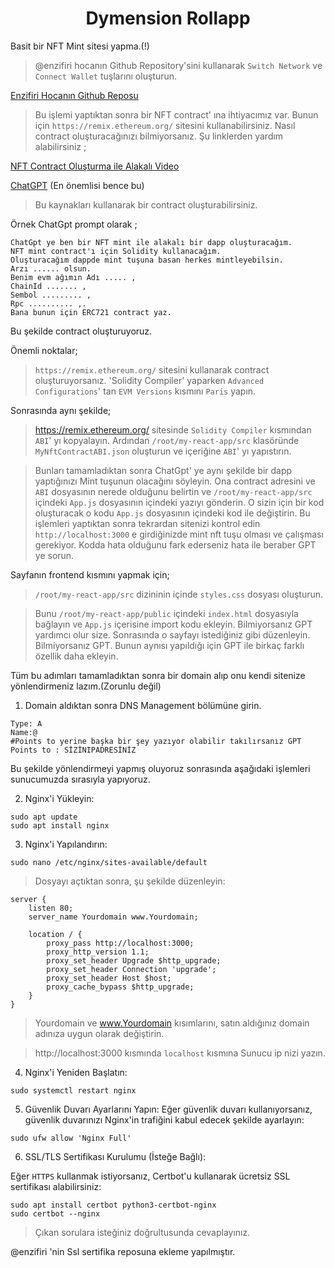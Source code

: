 <h1 align="center"> Dymension Rollapp </h1>

Basit bir NFT Mint sitesi yapma.(!)

>@enzifiri hocanın Github Repository'sini kullanarak `Switch Network` ve `Connect Wallet` tuşlarını oluşturun.

[Enzifiri Hocanın Github Reposu](https://github.com/enzifiri/dApp-Starter-RC)

>Bu işlemi yaptıktan sonra bir NFT contract' ına ihtiyacımız var. Bunun için `https://remix.ethereum.org/` sitesini kullanabilirsiniz. 
Nasıl contract oluşturacağınızı bilmiyorsanız. Şu linklerden yardım alabilirsiniz ;

[NFT Contract Oluşturma ile Alakalı Video](https://www.youtube.com/watch?v=GwFQg8ROZfo&t)

[ChatGPT](https://chat.openai.com/) (En önemlisi bence bu)

>Bu kaynakları kullanarak bir contract oluşturabilirsiniz. 

Örnek ChatGpt prompt olarak ;

```
ChatGpt ye ben bir NFT mint ile alakalı bir dapp oluşturacağım. 
NFT mint contract'ı için Solidity kullanacağım. 
Oluşturacağım dappde mint tuşuna basan herkes mintleyebilsin. 
Arzı ...... olsun. 
Benim evm ağımın Adı ..... , 
ChainId ....... , 
Sembol ......... , 
Rpc .......... ,. 
Bana bunun için ERC721 contract yaz.
```

Bu şekilde contract oluşturuyoruz.

Önemli noktalar;

>`https://remix.ethereum.org/` sitesini kullanarak contract oluşturuyorsanız. 'Solidity Compiler' yaparken `Advanced Configurations`' tan `EVM Versions` kısmını `Paris` yapın.

Sonrasında aynı şekilde;
>https://remix.ethereum.org/ sitesinde `Solidity Compiler` kısmından `ABI`' yı kopyalayın. Ardından `/root/my-react-app/src` klasöründe `MyNftContractABI.json` oluşturun ve içeriğine `ABI`' yı yapıstırın.

>Bunları tamamladıktan sonra ChatGpt' ye aynı şekilde bir dapp yaptığınızı Mint tuşunun olacağını söyleyin. Ona contract adresini ve `ABI` dosyasının nerede olduğunu belirtin ve `/root/my-react-app/src` içindeki `App.js` dosyasının içindeki yazıyı gönderin. O sizin için bir kod oluşturacak o kodu `App.js` dosyasının içindeki kod ile değiştirin. Bu işlemleri yaptıktan sonra tekrardan sitenizi kontrol edin `http://localhost:3000` e girdiğinizde mint nft tuşu olması ve çalışması gerekiyor. Kodda hata olduğunu fark ederseniz hata ile beraber GPT ye sorun. 

Sayfanın frontend kısmını yapmak için;
>`/root/my-react-app/src` dizininin içinde `styles.css` dosyası oluşturun.

>Bunu `/root/my-react-app/public` içindeki `index.html` dosyasıyla bağlayın ve `App.js` içerisine import kodu ekleyin. Bilmiyorsanız GPT yardımcı olur size. Sonrasında o sayfayı istediğiniz gibi düzenleyin. Bilmiyorsanız GPT. Bunun aynısı yapıldığı için GPT ile birkaç farklı özellik daha ekleyin.

Tüm bu adımları tamamladıktan sonra bir domain alıp onu kendi sitenize yönlendirmeniz lazım.(Zorunlu değil)

1) Domain aldıktan sonra DNS Management bölümüne girin. 
```
Type: A  
Name:@ 
#Points to yerine başka bir şey yazıyor olabilir takılırsanız GPT
Points to : SİZİNIPADRESİNİZ 
```

Bu şekilde yönlendirmeyi yapmış oluyoruz sonrasında aşağıdaki işlemleri sunucumuzda sırasıyla yapıyoruz.

2) Nginx'i Yükleyin:

```
sudo apt update
sudo apt install nginx
```

3) Nginx'i Yapılandırın:

```
sudo nano /etc/nginx/sites-available/default
```

>Dosyayı açtıktan sonra, şu şekilde düzenleyin:

```
server {
    listen 80;
    server_name Yourdomain www.Yourdomain;

    location / {
        proxy_pass http://localhost:3000;
        proxy_http_version 1.1;
        proxy_set_header Upgrade $http_upgrade;
        proxy_set_header Connection 'upgrade';
        proxy_set_header Host $host;
        proxy_cache_bypass $http_upgrade;
    }
}
```

>Yourdomain ve www.Yourdomain kısımlarını, satın aldığınız domain adınıza uygun olarak değiştirin.

>http://localhost:3000 kısmında `localhost` kısmına Sunucu ip nizi yazın.

4) Nginx'i Yeniden Başlatın:

```
sudo systemctl restart nginx
```

5) Güvenlik Duvarı Ayarlarını Yapın:
Eğer güvenlik duvarı kullanıyorsanız, güvenlik duvarınızı Nginx'in trafiğini kabul edecek şekilde ayarlayın:

```
sudo ufw allow 'Nginx Full'
```

6) SSL/TLS Sertifikası Kurulumu (İsteğe Bağlı):

Eğer `HTTPS` kullanmak istiyorsanız, Certbot'u kullanarak ücretsiz SSL sertifikası alabilirsiniz:

```
sudo apt install certbot python3-certbot-nginx
sudo certbot --nginx
```

>Çıkan sorulara isteğiniz doğrultusunda cevaplayınız.

@enzifiri 'nin Ssl sertifika reposuna ekleme yapılmıştır.

